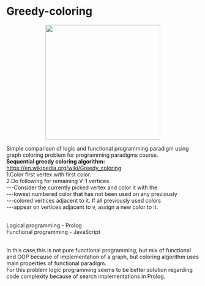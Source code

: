 # Greedy-coloring

<p align="center">
  <img width="300" height="300" src="https://encrypted-tbn0.gstatic.com/images?q=tbn:ANd9GcQ_N3QRDpxqlQOwoN57KteK3K_dTlhdHqSr8LrP1r1sGmI3d5G-yQ">
</p>

Simple comparison of logic and functional programming paradigm using graph coloring problem for programming paradigms course.<br>
**Sequential greedy coloring algorithm:** https://en.wikipedia.org/wiki/Greedy_coloring <br>
1.Color first vertex with first color. <br>
2.Do following for remaining V-1 vertices.<br>
     ---Consider the currently picked vertex and color it with the<br>
     ---lowest numbered color that has not been used on any previously<br>
     ---colored vertices adjacent to it. If all previously used colors<br>
     ---appear on vertices adjacent to v, assign a new color to it.<br><br>
 
 Logical programming - Prolog <br>
 Functional programming - JavaScript<br><br>
 
In this case,this is not pure functional programming, but mix of functional and OOP because of implementation of a graph, but coloring algorithm uses main properties of functional paradigm.<br>
For this problem logic programming seems to be better solution regarding code complexity because of search implementations in Prolog.<br>
